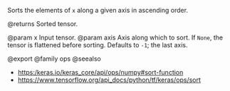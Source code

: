 Sorts the elements of `x` along a given axis in ascending order.

@returns
    Sorted tensor.

@param x Input tensor.
@param axis Axis along which to sort. If `None`, the tensor is flattened
    before sorting. Defaults to `-1`; the last axis.

@export
@family ops
@seealso
+ <https:/keras.io/keras_core/api/ops/numpy#sort-function>
+ <https://www.tensorflow.org/api_docs/python/tf/keras/ops/sort>
